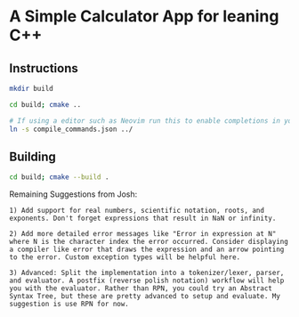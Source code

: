 # A Simple Calculator App for leaning C++

## Instructions
```bash
mkdir build
```
```bash
cd build; cmake ..
```
```bash
# If using a editor such as Neovim run this to enable completions in your LSP (clangd)
ln -s compile_commands.json ../
```

## Building
```bash
cd build; cmake --build .
```
Remaining Suggestions from Josh:
```
1) Add support for real numbers, scientific notation, roots, and exponents. Don't forget expressions that result in NaN or infinity.

2) Add more detailed error messages like "Error in expression at N" where N is the character index the error occurred. Consider displaying a compiler like error that draws the expression and an arrow pointing to the error. Custom exception types will be helpful here.

3) Advanced: Split the implementation into a tokenizer/lexer, parser, and evaluator. A postfix (reverse polish notation) workflow will help you with the evaluator. Rather than RPN, you could try an Abstract Syntax Tree, but these are pretty advanced to setup and evaluate. My suggestion is use RPN for now.
```
```
